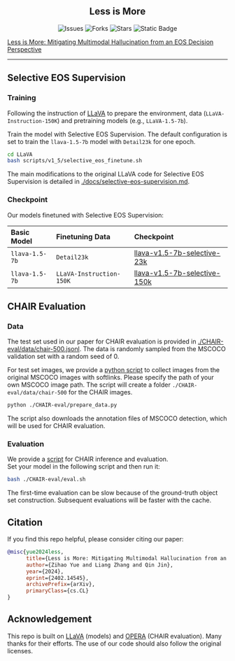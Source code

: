 <div>
  <h2 align="center">
    Less is More
  </h2>
</div>

<p align="center">
    <a >
       <img alt="Issues" src="https://img.shields.io/github/issues/yuezih/less-is-more?color=blueviolet" />
  	</a>
    <a >
       <img alt="Forks" src="https://img.shields.io/github/forks/yuezih/less-is-more?color=orange" />
  	</a>
    <a >
       <img alt="Stars" src="https://img.shields.io/github/stars/yuezih/less-is-more?color=ff69b4" />
  	</a>
    <a >
      <img alt="Static Badge" src="https://img.shields.io/badge/arXiv-2402.14545-b31b1b?style=flat&link=https%3A%2F%2Farxiv.org%2Fabs%2F2402.14545">
  	</a>
    <br />
</p>


[Less is More: Mitigating Multimodal Hallucination from an EOS Decision Perspective](https://arxiv.org/abs/2402.14545)

---

<!-- > To be contunued... -->

## Selective EOS Supervision

### Training

Following the instruction of [LLaVA](https://github.com/haotian-liu/LLaVA) to prepare the environment, data (`LLaVA-Instruction-150K`) and pretraining models (e.g., `LLaVA-1.5-7b`). 

Train the model with Selective EOS Supervision. The default configuration is set to train the `llava-1.5-7b` model with `Detail23k` for one epoch.

```bash
cd LLaVA
bash scripts/v1_5/selective_eos_finetune.sh
```
The main modifications to the original LLaVA code for Selective EOS Supervision is detailed in [./docs/selective-eos-supervision.md](./docs/selective-eos-supervision.md).

### Checkpoint

Our models finetuned with Selective EOS Supervision:

Basic Model | Finetuning Data | Checkpoint
 :- | :- | :-
`llava-1.5-7b` | `Detail23k` | [llava-v1.5-7b-selective-23k](https://huggingface.co/yuezih/llava-v1.5-7b-selective-23k)
`llava-1.5-7b` | `LLaVA-Instruction-150K` | [llava-v1.5-7b-selective-150k](https://huggingface.co/yuezih/llava-v1.5-7b-selective-150k)

## CHAIR Evaluation

### Data

The test set used in our paper for CHAIR evaluation is provided in [./CHAIR-eval/data/chair-500.jsonl](./CHAIR-eval/data/chair-500.jsonl). The data is randomly sampled from the MSCOCO validation set with a random seed of 0.

For test set images, we provide a [python script](./CHAIR-eval/prepare_data.py) to collect images from the original MSCOCO images with softlinks. Please specify the path of your own MSCOCO image path. The script will create a folder `./CHAIR-eval/data/chair-500` for the CHAIR images.

```bash
python ./CHAIR-eval/prepare_data.py
```
The script also downloads the annotation files of MSCOCO detection, which will be used for CHAIR evaluation.

### Evaluation

We provide a [script](./CHAIR-eval/eval.sh) for CHAIR inference and evaluation.  
Set your model in the following script and then run it:

```bash
bash ./CHAIR-eval/eval.sh
```
The first-time evaluation can be slow because of the ground-truth object set construction. Subsequent evaluations will be faster with the cache.


## Citation

If you find this repo helpful, please consider citing our paper:

```bibtex
@misc{yue2024less,
      title={Less is More: Mitigating Multimodal Hallucination from an EOS Decision Perspective}, 
      author={Zihao Yue and Liang Zhang and Qin Jin},
      year={2024},
      eprint={2402.14545},
      archivePrefix={arXiv},
      primaryClass={cs.CL}
}
```

## Acknowledgement

This repo is built on [LLaVA](https://github.com/haotian-liu/LLaVA) (models) and [OPERA](https://github.com/shikiw/OPERA) (CHAIR evaluation). Many thanks for their efforts. The use of our code should also follow the original licenses.